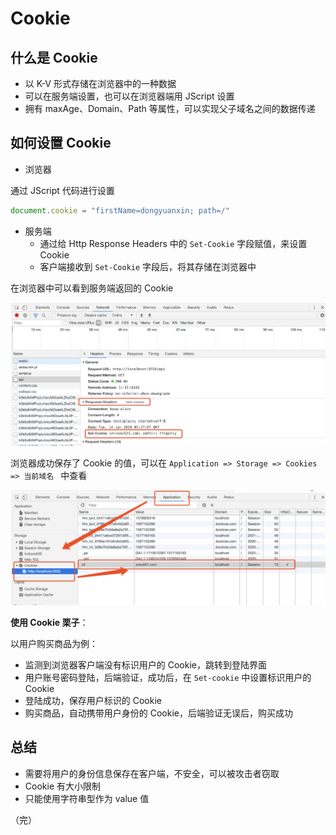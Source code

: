 # Cookie

## 什么是 Cookie
+ 以 K-V 形式存储在浏览器中的一种数据
+ 可以在服务端设置，也可以在浏览器端用 JScript 设置
+ 拥有 maxAge、Domain、Path 等属性，可以实现父子域名之间的数据传递

## 如何设置 Cookie
+ 浏览器

通过 JScript 代码进行设置

```js
document.cookie = "firstName=dongyuanxin; path=/"
```

+ 服务端
  + 通过给 Http Response Headers 中的 `Set-Cookie` 字段赋值，来设置 Cookie
  + 客户端接收到 `Set-Cookie` 字段后，将其存储在浏览器中 

在浏览器中可以看到服务端返回的 Cookie

![cookie](images/cookie.png)

浏览器成功保存了 Cookie 的值，可以在 `Application => Storage => Cookies => 当前域名 ` 中查看

![cookie1](images/cookie1.png)

**使用 Cookie 栗子**：

以用户购买商品为例：
+ 监测到浏览器客户端没有标识用户的 Cookie，跳转到登陆界面
+ 用户账号密码登陆，后端验证，成功后，在 `Set-cookie` 中设置标识用户的 Cookie
+ 登陆成功，保存用户标识的 Cookie
+ 购买商品，自动携带用户身份的 Cookie，后端验证无误后，购买成功

## 总结
+ 需要将用户的身份信息保存在客户端，不安全，可以被攻击者窃取
+ Cookie 有大小限制
+ 只能使用字符串型作为 value 值

（完）